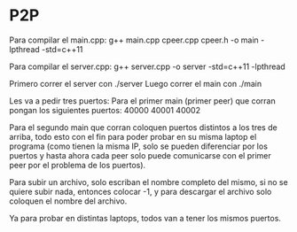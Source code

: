# P2P

Para compilar el main.cpp:
g++ main.cpp cpeer.cpp cpeer.h -o main -lpthread -std=c++11

Para compilar el server.cpp:
g++ server.cpp -o server -std=c++11 -lpthread

Primero correr el server con ./server
Luego correr el main con ./main

Les va a pedir tres puertos:
Para el primer main (primer peer) que corran pongan los siguientes puertos:
40000 40001 40002

Para el segundo main que corran coloquen puertos distintos a los tres de arriba, todo esto con el fin para poder probar en su misma laptop el programa (como tienen la misma IP, solo se pueden diferenciar por los puertos y hasta ahora cada peer solo puede comunicarse con el primer peer por el problema de los puertos).

Para subir un archivo, solo escriban el nombre completo del mismo, si no se quiere subir nada, entonces colocar -1, y para descargar el archivo solo coloquen el nombre del archivo.

Ya para probar en distintas laptops, todos van a tener los mismos puertos.
